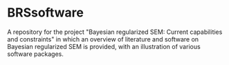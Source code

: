 # BRSsoftware
A repository for the project "Bayesian regularized SEM: Current capabilities and constraints" in which an overview of literature and software on Bayesian regularized SEM is provided, with an illustration of various software packages.
